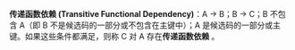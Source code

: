 **传递函数依赖 (Transitive Functional Dependency)**：A → B；B → C；B 不包含 A（即 B 不是候选码的一部分或不包含在主键中）；A 是候选码的一部分或主键。如果这些条件都满足，则称 C 对 A 存在**传递函数依赖** 。